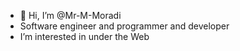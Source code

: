 - 👋 Hi, I’m @Mr-M-Moradi
- Software engineer and programmer and developer
- I’m interested in under the Web 
